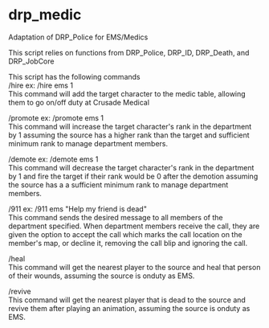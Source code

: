# drp_medic
Adaptation of DRP_Police for EMS/Medics

This script relies on functions from DRP_Police, DRP_ID, DRP_Death, and DRP_JobCore  
  
This script has the following commands  
  /hire <department> <charid> ex: /hire ems 1  
    This command will add the target character to the medic table, allowing them to go on/off duty at Crusade Medical  
      
  /promote <department> <charid> ex: /promote ems 1  
    This command will increase the target character's rank in the department by 1 assuming the source has a higher rank than the target and sufficient minimum rank to manage department members.  
    
  /demote <department> <charid> ex: /demote ems 1  
    This command will decrease the target character's rank in the department by 1 and fire the target if their rank would be 0 after the demotion assuming the source has a a sufficient minimum rank to manage department members.  
      
  /911 <department> <message> ex: /911 ems "Help my friend is dead"  
    This command sends the desired message to all members of the department specified. When department members receive the call, they are given the option to accept the call which marks the call location on the member's map, or decline it, removing the call blip and ignoring the call.  
    
  /heal  
    This command will get the nearest player to the source and heal that person of their wounds, assuming the source is onduty as EMS.  
      
  /revive  
    This command will get the nearest player that is dead to the source and revive them after playing an animation, assuming the source is onduty as EMS.  
    
